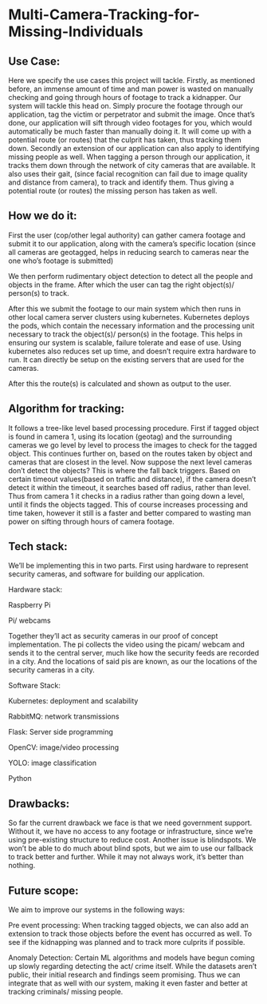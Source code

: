# Multi-Camera-Tracking-for-Missing-Individuals

## Use Case:
Here we specify the use cases this project will tackle.
Firstly, as mentioned before, an immense amount of time and man power is wasted on manually checking and going through hours of footage to track a kidnapper.
Our system will tackle this head on. Simply procure the footage through our application, tag the victim or perpetrator and submit the image. Once that’s done, our application will sift through video footages for you, which would automatically be much faster than manually doing it.  It will come up with a potential route (or routes) that the culprit has taken, thus tracking them down. 
Secondly an extension of our application can also apply to identifying missing people as well. When tagging a person through our application, it tracks them down through the network of city cameras that are available. It also uses their gait, (since facial recognition can fail due to image quality and distance from camera), to track and identify them. Thus giving a potential route (or routes) the missing person has taken as well. 

## How we do it:

First the user (cop/other legal authority) can gather camera footage and submit it to our application, along with the camera’s specific location (since all cameras are geotagged, helps in reducing search to cameras near the one who’s footage is submitted)

We then perform rudimentary object detection to detect all the people and objects in the frame. After which the user can tag the right object(s)/ person(s) to track.

After this we submit the footage to our main system which then runs in other local camera server clusters using kubernetes. Kubernetes deploys the pods, which contain the necessary information and the processing unit necessary to track the object(s)/ person(s) in the footage. This helps in ensuring our system is scalable, failure tolerate and ease of use. Using kubernetes also reduces set up time, and doesn’t require extra hardware to run. It can directly be setup on the existing servers that are used for the cameras. 

After this the route(s) is calculated and shown as output to the user. 

## Algorithm for tracking:

It follows a tree-like level based processing procedure. 
First if tagged object is found in camera 1, using its location (geotag) and the surrounding cameras we go level by level to process the images to check for the tagged object. 
This continues further on, based on the routes taken by object and cameras that are closest in the level.
Now suppose the next level cameras don’t detect the objects? 
This is where the fall back triggers. Based on certain timeout values(based on traffic and distance), if the camera doesn’t detect it within the timeout, it searches based off radius, rather than level. 
Thus from camera 1 it checks in a radius rather than going down a level, until it finds the objects tagged. This of course increases processing and time taken, however it still is a faster and better compared to wasting man power on sifting through hours of camera footage. 

## Tech stack:

We’ll be implementing this in two parts. First using hardware to represent security cameras, and software for building our application. 

Hardware stack:

Raspberry Pi

Pi/ webcams

Together they’ll act as security cameras in our proof of concept implementation. 
The pi collects the video using the picam/ webcam and sends it to the central server, much like how the security feeds are recorded in a city.
And the locations of said pis are known, as our the locations of the security cameras in a city.

Software Stack:

Kubernetes: deployment and scalability

RabbitMQ: network transmissions

Flask: Server side programming

OpenCV: image/video processing

YOLO: image classification

Python


## Drawbacks:

So far the current drawback we face is that we need government support. 
Without it, we have no access to any footage or infrastructure, since we’re using pre-existing structure to reduce cost.
Another issue is blindspots. We won’t be able to do much about blind spots, but we aim to use our fallback to track better and further. While it may not always work, it’s better than nothing.

## Future scope:
We aim to improve our systems in the following ways:

Pre event processing: When tracking tagged objects, we can also add  an extension to track those objects before the event has occurred as well. To see if the kidnapping was planned and to track more culprits if possible.

Anomaly Detection: Certain ML algorithms and models have begun coming up slowly regarding detecting the act/ crime itself. While the datasets aren’t public, their initial research and findings seem promising. Thus we can integrate that as well with our system, making it even faster and better at tracking criminals/ missing people.

 

